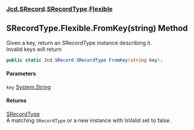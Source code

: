 ### [Jcd.SRecord](Jcd.SRecord.md 'Jcd.SRecord').[SRecordType](Jcd.SRecord.SRecordType.md 'Jcd.SRecord.SRecordType').[Flexible](Jcd.SRecord.SRecordType.Flexible.md 'Jcd.SRecord.SRecordType.Flexible')

## SRecordType.Flexible.FromKey(string) Method

Given a key, return an SRecordType instance describing it.  
Invalid keys will return

```csharp
public static Jcd.SRecord.SRecordType FromKey(string key);
```
#### Parameters

<a name='Jcd.SRecord.SRecordType.Flexible.FromKey(string).key'></a>

`key` [System.String](https://docs.microsoft.com/en-us/dotnet/api/System.String 'System.String')

#### Returns
[SRecordType](Jcd.SRecord.SRecordType.md 'Jcd.SRecord.SRecordType')  
A matching `SRecordType` or a new instance with IsValid set to false.